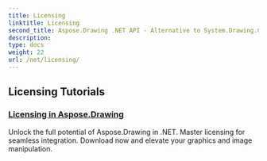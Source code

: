 ```yaml
---
title: Licensing
linktitle: Licensing
second_title: Aspose.Drawing .NET API - Alternative to System.Drawing.Common
description: 
type: docs
weight: 22
url: /net/licensing/
---
```


## Licensing Tutorials
### [Licensing in Aspose.Drawing](./licensing/)
Unlock the full potential of Aspose.Drawing in .NET. Master licensing for seamless integration. Download now and elevate your graphics and image manipulation.